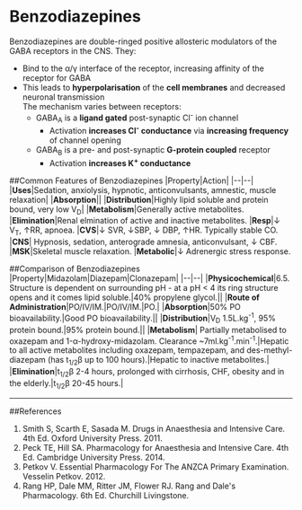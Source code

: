 # Benzodiazepines

Benzodiazepines are double-ringed positive allosteric modulators of the GABA receptors in the CNS. They:
* Bind to the α/γ interface of the receptor, increasing affinity of the receptor for GABA
* This leads to **hyperpolarisation** of the **cell membranes** and decreased neuronal transmission  
The mechanism varies between receptors:
    * GABA<sub>A</sub> is a **ligand gated** post-synaptic Cl<sup>-</sup> ion channel
        * Activation **increases Cl<sup>-</sup> conductance** via **increasing frequency** of channel opening
    * GABA<sub>B</sub> is a pre- and post-synaptic **G-protein coupled** receptor
        * Activation **increases K<sup>+</sup> conductance**


##Common Features of Benzodiazepines
|Property|Action|
|--|--|
|**Uses**|Sedation, anxiolysis, hypnotic, anticonvulsants, amnestic, muscle relaxation|
|**Absorption**||
|**Distribution**|Highly lipid soluble and protein bound, very low V<sub>D</sub>|
|**Metabolism**|Generally active metabolites.
|**Elimination**|Renal elmination of active and inactive metabolites.
|**Resp**|↓ V<sub>T</sub>, ↑RR, apnoea.
|**CVS**|↓ SVR, ↓SBP, ↓ DBP, ↑HR. Typically stable CO.
|**CNS**| Hypnosis, sedation, anterograde amnesia, anticonvulsant, ↓ CBF.
|**MSK**|Skeletal muscle relaxation.
|**Metabolic**|↓ Adrenergic stress response.

##Comparison of Benzodiazepines
|Property|Midazolam|Diazepam|Clonazepam|
|--|--|
|**Physicochemical**|6.5. Structure is dependent on surrounding pH - at a pH < 4 its ring structure opens and it comes lipid soluble.|40% propylene glycol.||
|**Route of Administration**|PO/IV/IM.|PO/IV/IM.|PO.|
|**Absorption**|50% PO bioavailability.|Good PO bioavailability.||
|**Distribution**|V<sub>D</sub> 1.5L.kg<sup>-1</sup>, 95% protein bound.|95% protein bound.||
|**Metabolism**| Partially metabolised to oxazepam and 1-α-hydroxy-midazolam. Clearance ~7ml.kg<sup>-1</sup>.min<sup>-1</sup>.|Hepatic to all active metabolites including oxazepam, tempazepam, and des-methyl-diazepam (has t<sub>1/2</sub>β up to 100 hours).|Hepatic to inactive metabolites.|
|**Elimination**|t<sub>1/2</sub>β 2-4 hours, prolonged with cirrhosis, CHF, obesity and in the elderly.|t<sub>1/2</sub>β 20-45 hours.|

---
##References
1. Smith S, Scarth E, Sasada M. Drugs in Anaesthesia and Intensive Care. 4th Ed. Oxford University Press. 2011.
2. Peck TE, Hill SA. Pharmacology for Anaesthesia and Intensive Care. 4th Ed. Cambridge University Press. 2014.  
3. Petkov V. Essential Pharmacology For The ANZCA Primary Examination. Vesselin Petkov. 2012.
4. Rang HP, Dale MM, Ritter JM, Flower RJ. Rang and Dale's Pharmacology. 6th Ed. Churchill Livingstone.